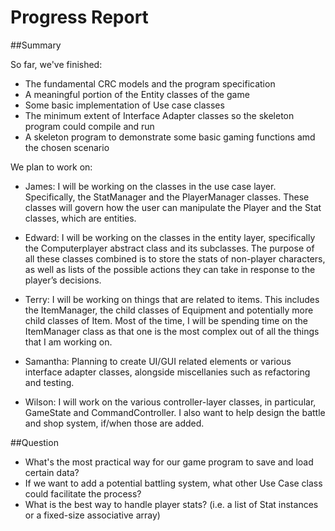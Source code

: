 # Progress Report

##Summary

So far, we've finished:

* The fundamental CRC models and the program specification
* A meaningful portion of the Entity classes of the game
* Some basic implementation of Use case classes
* The minimum extent of Interface Adapter classes so the skeleton program could compile and run
* A skeleton program to demonstrate some basic gaming functions amd the chosen scenario

We plan to work on:

* James: I will be working on the classes in the use case layer. Specifically, the StatManager and the PlayerManager classes. These classes will govern how the user can manipulate the Player and the Stat classes, which are entities. 

* Edward: I will be working on the classes in the entity layer, specifically the Computerplayer abstract class and its subclasses. The purpose of all these classes combined is to store the stats of non-player characters, as well as lists of the possible actions they can take in response to the player’s decisions. 

* Terry: I will be working on things that are related to items. This includes the ItemManager, the child classes of Equipment and potentially more child classes of Item. Most of the time, I will be spending time on the ItemManager class as that one is the most complex out of all the things that I am working on. 

* Samantha: Planning to create UI/GUI related elements or various interface adapter classes, alongside miscellanies such as refactoring and testing. 

* Wilson: I will work on the various controller-layer classes, in particular, GameState and CommandController. I also want to help design the battle and shop system, if/when those are added.

##Question

* What's the most practical way for our game program to save and load certain data?
* If we want to add a potential battling system, what other Use Case class could facilitate the process? 
* What is the best way to handle player stats? (i.e. a list of Stat instances or a fixed-size associative array)

